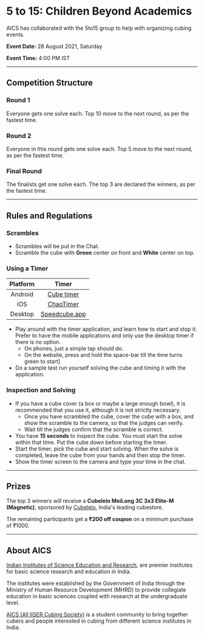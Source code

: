 # 5 to 15: Children Beyond Academics

AICS has collaborated with the 5to15 group to help with organizing cubing events.



**Event Date:** 28 August 2021, Saturday

**Event Time:** 4:00 PM IST

---

## Competition Structure

### Round 1

Everyone gets one solve each. Top 10 move to the next round, as per the fastest time.

### Round 2

Everyone in this round gets one solve each. Top 5 move to the next round, as per the fastest time.

### Final Round

The finalists get one solve each. The top 3 are declared the winners, as per the fastest time.

---

## Rules and Regulations

### Scrambles

- Scrambles will be put in the Chat.
- Scramble the cube with **Green** center on front and **White** center on top. 

### Using a Timer

| Platform |                            Timer                             |
| :------: | :----------------------------------------------------------: |
| Android  | [Cube timer](https://play.google.com/store/apps/details?id=br.com.mateusfiereck.cubetimer) |
|   iOS    | [ChaoTimer](https://apps.apple.com/in/app/chaotimer-professional-cube-timer/id537516001) |
| Desktop  |           [Speedcube.app](https://speedcube.app/)            |

- Play around with the timer application, and learn how to start and stop it. Prefer to have the mobile applications and only use the desktop timer if there is no option.
  - On phones, just a simple tap should do. 
  - On the website, press and hold the space-bar till the time turns green to start]
- Do a sample test run yourself solving the cube and timing it with the application.

### Inspection and Solving

- If you have a cube cover (a box or maybe a large enough bowl), it is recommended that you use it, although it is not strictly necessary.
  - Once you have scrambled the cube, cover the cube with a box, and show the scramble to the camera, so that the judges can verify.
  - Wait till the judges confirm that the scramble is correct.
- You have **15 seconds** to inspect the cube. You must start the solve within that time. Put the cube down before starting the timer.
- Start the timer, pick the cube and start solving. When the solve is completed, leave the cube from your hands and then stop the timer.
- Show the timer screen to the camera and type your time in the chat.

---

## Prizes

The top 3 winners will receive a **Cubelelo MeiLong 3C 3x3 Elite-M (Magnetic)**, sponsored by [Cubelelo](https://www.cubelelo.com/), India's leading cubestore.

The remaining participants get a **₹200 off coupon** on a minimum purchase of ₹1000.

---

## About AICS

[Indian Institutes of Science Education and Research](https://en.wikipedia.org/wiki/Indian_Institutes_of_Science_Education_and_Research), are premier institutes for basic science research and education in India.

The institutes were established by the Government of India through the Ministry of Human Resource Development (MHRD) to provide collegiate education in basic sciences coupled with research at the undergraduate level. 



[AICS (All IISER Cubing Society)](https://all-iiser-cubing-society.github.io/) is a student community to bring together cubers and people interested in cubing from different science institutes in India.